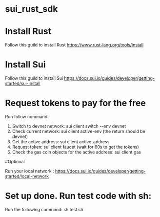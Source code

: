 # sui_rust_sdk

# Install Rust

Follow this guild to install Rust https://www.rust-lang.org/tools/install

# Install Sui

Follow this guild to install Sui https://docs.sui.io/guides/developer/getting-started/sui-install

# Request tokens to pay for the free

Run follow command
1. Switch to devnet network: sui client switch --env devnet
2. Check current network: sui client active-env (the return should be devnet)
3. Get the active address: sui client active-address
4. Request token: sui client faucet (wait for 60s to get the tokens)
5. Check the gas coin objects for the active address: sui client gas

#Optional 

Run your local network :
https://docs.sui.io/guides/developer/getting-started/local-network

# Set up done. Run test code with sh:

Run the following command:
sh test.sh





